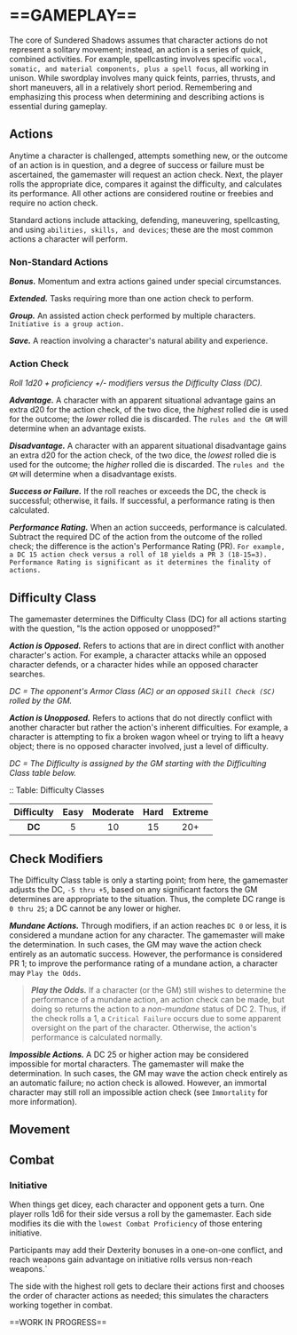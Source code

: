 # ==GAMEPLAY==

The core of Sundered Shadows assumes that character actions do not represent a solitary movement; instead, an action is a series of quick, combined activities. For example, spellcasting involves specific `vocal, somatic, and material components, plus a spell focus`, all working in unison. While swordplay involves many quick feints, parries, thrusts, and short maneuvers, all in a relatively short period. Remembering and emphasizing this process when determining and describing actions is essential during gameplay.

## Actions

Anytime a character is challenged, attempts something new, or the outcome of an action is in question, and a degree of success or failure must be ascertained, the gamemaster will request an action check. Next, the player rolls the appropriate dice, compares it against the difficulty, and calculates its performance. All other actions are considered routine or freebies and require no action check.

Standard actions include attacking, defending, maneuvering, spellcasting, and using `abilities, skills, and devices`; these are the most common actions a character will perform.

### Non-Standard Actions

***Bonus.*** Momentum and extra actions gained under special circumstances.

<!--Add examples here -->

***Extended.*** Tasks requiring more than one action check to perform.

<!--Add examples here -->

***Group.*** An assisted action check performed by multiple characters. `Initiative is a group action.`

<!--Add examples here -->

***Save.*** A reaction involving a character's natural ability and experience.

<!--Add examples here -->

### Action Check

*Roll 1d20 + proficiency +/- modifiers versus the Difficulty Class (DC).*

***Advantage.*** A character with an apparent situational advantage gains an extra d20 for the action check, of the two dice, the *highest* rolled die is used for the outcome; the *lower* rolled die is discarded. The `rules and the GM` will determine when an advantage exists.

***Disadvantage.*** A character with an apparent situational disadvantage gains an extra d20 for the action check, of the two dice, the *lowest* rolled die is used for the outcome; the *higher* rolled die is discarded. The `rules and the GM` will determine when a disadvantage exists.

***Success or Failure.*** If the roll reaches or exceeds the DC, the check is successful; otherwise, it fails. If successful, a performance rating is then calculated.

***Performance Rating.*** When an action succeeds, performance is calculated. Subtract the required DC of the action from the outcome of the rolled check; the difference is the action's Performance Rating (PR). `For example, a DC 15 action check versus a roll of 18 yields a PR 3 (18-15=3).` `Performance Rating is significant as it determines the finality of actions.`

## Difficulty Class

The gamemaster determines the Difficulty Class (DC) for all actions starting with the question, "Is the action opposed or unopposed?"

***Action is Opposed.*** Refers to actions that are in direct conflict with another character's action. For example, a character attacks while an opposed character defends, or a character hides while an opposed character searches.

*DC = The opponent's Armor Class (AC) or an opposed `Skill Check (SC)` rolled by the GM.*

***Action is Unopposed.*** Refers to actions that do not directly conflict with another character but rather the action's inherent difficulties. For example, a character is attempting to fix a broken wagon wheel or trying to lift a heavy object; there is no opposed character involved, just a level of difficulty.

*DC = The Difficulty is assigned by the GM starting with the Difficulting Class table below.*

:: Table: Difficulty Classes

| Difficulty | Easy | Moderate | Hard | Extreme |
| :--------: | :--: | :------: | :--: | :-----: |
|   **DC**   |  5   |    10    |  15  |   20+   |

## Check Modifiers

The Difficulty Class table is only a starting point; from here, the gamemaster adjusts the DC, `-5 thru +5`, based on any significant factors the GM determines are appropriate to the situation. Thus, the complete DC range is `0 thru 25`; a DC cannot be any lower or higher.

***Mundane Actions.*** Through modifiers, if an action reaches `DC 0`  or less, it is considered a mundane action for any character. The gamemaster will make the determination. In such cases, the GM may wave the action check entirely as an automatic success. However, the performance is considered PR 1; to improve the performance rating of a mundane action, a character may `Play the Odds`.

> ***Play the Odds.*** If a character (or the GM) still wishes to determine the performance of a mundane action, an action check can be made, but doing so returns the action to a *non-mundane* status of DC 2. Thus, if the check rolls a 1, a `Critical Failure` occurs due to some apparent oversight on the part of the character. Otherwise, the action's performance is calculated normally.

***Impossible Actions.*** A DC 25 or higher action may be considered impossible for mortal characters. The gamemaster will make the determination. In such cases, the GM may wave the action check entirely as an automatic failure; no action check is allowed. However, an immortal character may still roll an impossible action check (see `Immortality` for more information).

## Movement

<!--Add copy here -->

## Combat

<!--Add copy here -->

### Initiative

When things get dicey, each character and opponent gets a turn. One player rolls 1d6 for their side versus a roll by the gamemaster. Each side modifies its die with the `lowest Combat Proficiency` of those entering initiative.

Participants may add their Dexterity bonuses in a one-on-one conflict, and reach weapons gain advantage on initiative rolls versus non-reach weapons.`

The side with the highest roll gets to declare their actions first and chooses the order of character actions as needed; this simulates the characters working together in combat.



==WORK IN PROGRESS==
